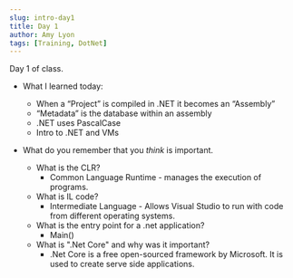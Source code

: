 ```yaml
---
slug: intro-day1
title: Day 1
author: Amy Lyon
tags: [Training, DotNet]
---
```


Day 1 of class.
- What I learned today:
    - When a “Project” is compiled in .NET it becomes an “Assembly”
	- “Metadata” is the database within an assembly
	- .NET uses PascalCase
    - Intro to .NET and VMs

- What do you remember that you *think* is important.
    - What is the CLR?
        - Common Language Runtime - manages the execution of programs.
    - What is IL code?
        - Intermediate Language - Allows Visual Studio to run with code from different operating systems.
    - What is the entry point for a .net application?
        - Main()
    - What is ".Net Core" and why was it important?
        - .Net Core is a free open-sourced framework by Microsoft. It is used to create serve side applications.